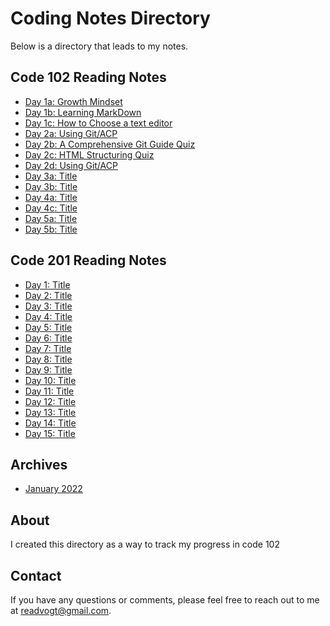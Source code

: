 # Coding Notes Directory

Below is a directory that leads to my notes.

## Code 102 Reading Notes

- [Day 1a: Growth Mindset](102-Notes/day1.md)
- [Day 1b: Learning MarkDown](102-Notes/day1b.md)
- [Day 1c: How to Choose a text editor](102-Notes/day1c.md)
- [Day 2a: Using Git/ACP](102-Notes/day2.md)
- [Day 2b: A Comprehensive Git Guide Quiz](102-Notes/day2b.md)
- [Day 2c: HTML Structuring Quiz](https://reedoooo.github.io/reading-notes/102-Notes/day2c.html)
- [Day 2d: Using Git/ACP](https://reedoooo.github.io/reading-notes/102-Notes/day2d.html)
- [Day 3a: Title](102-Notes/day3.md)
- [Day 3b: Title](102-Notes/day3b.md)
- [Day 4a: Title](102-Notes/day4.md)
- [Day 4c: Title](102-Notes/day4c.md)
- [Day 5a: Title](102-Notes/day5.md)
- [Day 5b: Title](102-Notes/day5b.md)

## Code 201 Reading Notes
- [Day 1: Title](201-Notes/file1.md)
- [Day 2: Title](201-Notes/file2.md)
- [Day 3: Title](201-Notes/file3.md)
- [Day 4: Title](201-Notes/file4.md)
- [Day 5: Title](201-Notes/file5.md)
- [Day 6: Title](201-Notes/file6.md)
- [Day 7: Title](201-Notes/file7.md)
- [Day 8: Title](201-Notes/file8.md)
- [Day 9: Title](201-Notes/file9.md)
- [Day 10: Title](201-Notes/file10.md)
- [Day 11: Title](201-Notes/file11.md)
- [Day 12: Title](201-Notes/file12.md)
- [Day 13: Title](201-Notes/file13.md)
- [Day 14: Title](201-Notes/file14.md)
- [Day 15: Title](201-Notes/file15.md)

## Archives

- [January 2022](january2022.md)


## About

I created this directory as a way to track my progress in code 102

## Contact

If you have any questions or comments, please feel free to reach out to me at [readvogt@gmail.com](mailto:readvogt@gmail.com).
